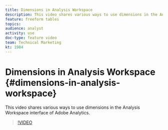 ```yaml
---
title: Dimensions in Analysis Workspace
description: This video shares various ways to use dimensions in the Analysis Workspace interface of Adobe Analytics.
feature: freeform tables
topics: 
audience: analyst
activity: use
doc-type: feature video
team: Technical Marketing
kt: 1984
---
```


# Dimensions in Analysis Workspace {#dimensions-in-analysis-workspace}

This video shares various ways to use dimensions in the Analysis Workspace interface of Adobe Analytics.

>[!VIDEO](https://video.tv.adobe.com/v/23971/?quality=12)
